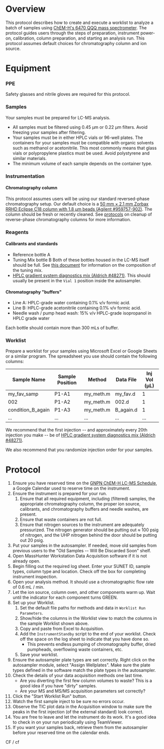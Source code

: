 # Overview

This protocol describes how to create and execute a worklist to analyze a batch of samples using [ChEM-H's 6470 QQQ mass spectrometer](https://asconfluence.stanford.edu/confluence/display/ICB/ChEM-H+Metabolite+Chemistry+Analysis+Center).  The protocol guides users through the steps of preparation, instrument power-on, calibration, column preparation, and starting an analysis run.  This protocol assumes default choices for chromatography column and ion source.   

# Equipment

### PPE
Safety glasses and nitrile gloves are required for this protocol.

### Samples
Your samples must be prepared for LC-MS analysis.  
* All samples must be filtered using 0.45 &mu;m or 0.22 &mu;m filters.  Avoid freezing your samples after filtering.
* Your samples must be in either HPLC vials or 96-well plates.  The containers for your samples must be compatible with organic solvents such as methanol or acetonitrile.  This most commonly means that glass vials or polypropylene plastics must be used.  Avoid polystyrene and similar materials.
* The minimum volume of each sample depends on the container type.

### Instrumentation
#### Chromatography column
This protocol assumes users will be using our standard reversed-phase chromatography setup.  Our default choice is a [50 mm &times; 2.1 mm Zorbax RRHD Eclipse C18 column with 1.8 &mu;m beads (Agilent #959757-902)](http://www.agilent.com/store/en_US/Prod-959757-902/959757-902).  The column should be fresh or recently cleaned.  See [protocols](instrument_maintenace_and_configuration/reverse_phase_column_wash_protocol.md) on cleanup of reverse-phase chromatography columns for more information.


### Reagents
#### Calibrants and standards
* Reference bottle A  
* Tuning Mix bottle B
Both of these bottles housed in the LC-MS itself should be full. See [this document](tuning_mix.pdf) for information on the composition of the tuning mix.
* [HPLC gradient system diagnostics mix (Aldrich #48271)](http://www.sigmaaldrich.com/catalog/product/supelco/48271?lang=en&region=US).  This should usually be present in the `Vial 1` position inside the autosampler.

#### Chromatography "buffers"
* Line A: HPLC-grade water containing 0.1% v/v formic acid.
* Line B: HPLC-grade acetonitrile containing 0.1% v/v formic acid.
* Needle wash / pump head wash: 15% v/v HPLC-grade isopropanol in HPLC grade water

Each bottle should contain more than 300 mLs of buffer.

### Worklist

Prepare a worklist for your samples using Microsoft Excel or Google Sheets or a similar program.  The spreadsheet you use should contain the following columns:

| Sample Name | Sample Position | Method | Data File | Inj Vol (&mu;L) | 
|-------------|-----------------|--------|-----------|-----------------|
| my_fav_samp | P1-A1           |my_meth.m| my_fav.d | 1               |
| 002         | P1-A2           |my_meth.m| 002.d    | 1               |
| condition_B_again | P1-A3     |my_meth.m| B_again.d| 1               |
| ...| ...    |...| ...| ...               |


We recommend that the first injection -- and approximately every 20th injection you make -- be of [HPLC gradient system diagnostics mix (Aldrich #48271)](http://www.sigmaaldrich.com/catalog/product/supelco/48271?lang=en&region=US).  

We also recommend that you randomize injection order for your samples.


# Protocol
1. Ensure you have reserved time on the [GNPN ChEM-H LC-MS Schedule](https://calendar.google.com/calendar?cid=M2VpYzByOGM2am10ZGY5ZTM1MGRnOGNsNzRAZ3JvdXAuY2FsZW5kYXIuZ29vZ2xlLmNvbQ), a Google Calendar used to reserve time on the instrument.
2. Ensure the instrument is prepared for your run.
	1. Ensure that all required equipment, including (filtered) samples, the appropriate chromatography column, the proper ion source, calibrants, and chromatography buffers and needle washes, are present.  
	2. Ensure that waste containers are not full.
	3. Ensure that nitrogen sources to the instrument are adequately pressurized.  The nitrogen generator should be putting out &approx; 100 psig of nitrogen, and the UHP nitrogen behind the door should be putting out 20 psig.
3. Put your samples in the autosampler.  If needed, move old samples from previous users to the "Old Samples -- Will Be Discarded Soon" shelf.
4. Open MassHunter Workstation Data Acquisition software if it is not already open.
5. Begin filling out the required log sheet.  Enter your SUNET ID, sample types, column type and location. Check off the box for completing instrument inspection.
6. Open your analysis method.  It should use a chromatographic flow rate of 0.6 mL / min.
7. Let the ion source, column oven, and other components warm up.  Wait until the indicator for each component turns GREEN.
9. Set up your Worklist.
	1. Set the default file paths for methods and data in `Worklist Run Parameters`.  
	2. Show/hide the columns in the Worklist view to match the columns in the sample Worklist shown above.
	3. Copy and paste from Excel to Acquisition.
	4. Add the `InstrumentStandby` script to the end of your worklist.  Check off the space on the log sheet to indicate that you have done so.  
		* This prevents endless pumping of chromatography buffer, dried pumpheads, overflowing waste containers, etc.
	5. Save your worklist.
10. Ensure the autosampler plate types are set correctly.  Right click on the autosampler module, select "Assign Wellplates".  Make sure the plate types defined in the software match the plate types in the autosampler.
11. Check the details of your data acquisition methods one last time.  
	* Are you diverting the first few column volumes to waste?  This is a good idea if you have "dirty" samples.
	* Are your MS and MS/MS acquisition parameters set correctly?
12. Click the "Start Worklist Run" button.
13. Watch the first sample inject to be sure no errors occur.
14. Observe the TIC plot data in the Acquisition window to make sure the peaks in the first injection (of the external standard) look correct.
15. You are free to leave and let the instrument do its work.  It's a good idea to check in on your run periodically using TeamViewer.
16. If you want your samples back, retrieve them from the autosampler before your reserved time on the calendar ends.

CF / cf
